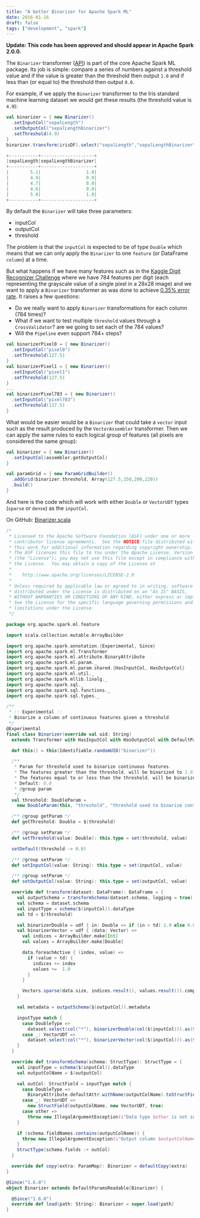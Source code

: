 ```yaml
---
title: "A better Binarizer for Apache Spark ML"
date: 2016-01-16
draft: false
tags: ["development", "spark"]
---
```


**Update: This code has been approved and should appear in Apache Spark 2.0.0.**

The `Binarizer` transformer ([API](https://spark.apache.org/docs/latest/api/scala/index.html#org.apache.spark.ml.feature.Binarizer)) is part of the core Apache Spark ML package. Its job is simple: compare a series of numbers against a threshold value and if the value is greater than the threshold then output `1.0` and if less than (or equal to) the threshold then output `0.0`.

For example, if we apply the `Binarizer` transformer to the Iris standard machine learning dataset we would get these results (the threshold value is `4.9`):

```scala
val binarizer = { new Binarizer()
  .setInputCol("sepalLength")
  .setOutputCol("sepalLengthBinarizer")
  .setThreshold(4.9)
}
binarizer.transform(irisDF).select("sepalLength","sepalLengthBinarizer").show(5)

+-----------+--------------------+
|sepalLength|sepalLengthBinarizer|
+-----------+--------------------+
|        5.1|                 1.0|
|        4.9|                 0.0|
|        4.7|                 0.0|
|        4.6|                 0.0|
|        5.0|                 1.0|
+-----------+--------------------+
```

By default the `Binarizer` will take three parameters:

- inputCol
- outputCol
- threshold

The problem is that the `inputCol` is expected to be of type `Double` which means that we can only apply the `Binarizer` to one `feature` (or DataFrame `column`) at a time.

But what happens if we have many features such as in the [Kaggle Digit Recognizer Challenge](https://www.kaggle.com/c/digit-recognizer) where we have 784 features per digit (each representing the grayscale value of a single pixel in a 28x28 image) and we want to apply a `Binarizer` transformer as was done to achieve [0.35% error rate](http://arxiv.org/abs/1003.0358). It raises a few questions:
 
- Do we really want to apply `Binarizer` transformations for each column (784 times)? 
- What if we want to test multiple `threshold` values through a `CrossValidator`? are we going to set each of the 784 values?
- Will the `Pipeline` even support 784+ steps? 

```scala
val binarizerPixel0 = { new Binarizer()
  .setInputCol("pixel0")
  .setThreshold(127.5)
}
val binarizerPixel1 = { new Binarizer()
  .setInputCol("pixel1")
  .setThreshold(127.5)
}
...
val binarizerPixel783 = { new Binarizer()
  .setInputCol("pixel783")
  .setThreshold(127.5)
}
```

What would be easier would be a `Binarizer` that could take a `vector` input such as the result produced by the `VectorAssembler` transformer. Then we can apply the same rules to each logical group of features (all pixels are considered the same group):

```scala
val binarizer = { new Binarizer()
  .setInputCol(assembler.getOutputCol)
}

val paramGrid = { new ParamGridBuilder()
  .addGrid(binarizer.threshold, Array(127.5,150,200,220))
  .build()
}
```

And here is the code which will work with either `Double` or `VectorUDT` types (`sparse` or `dense`) as the `inputCol`.

On GitHub: [Binarizer.scala](https://github.com/seddonm1/spark/blob/master/mllib/src/main/scala/org/apache/spark/ml/feature/Binarizer.scala)

```scala
/*
 * Licensed to the Apache Software Foundation (ASF) under one or more
 * contributor license agreements.  See the NOTICE file distributed with
 * this work for additional information regarding copyright ownership.
 * The ASF licenses this file to You under the Apache License, Version 2.0
 * (the "License"); you may not use this file except in compliance with
 * the License.  You may obtain a copy of the License at
 *
 *    http://www.apache.org/licenses/LICENSE-2.0
 *
 * Unless required by applicable law or agreed to in writing, software
 * distributed under the License is distributed on an "AS IS" BASIS,
 * WITHOUT WARRANTIES OR CONDITIONS OF ANY KIND, either express or implied.
 * See the License for the specific language governing permissions and
 * limitations under the License.
 */

package org.apache.spark.ml.feature

import scala.collection.mutable.ArrayBuilder

import org.apache.spark.annotation.{Experimental, Since}
import org.apache.spark.ml.Transformer
import org.apache.spark.ml.attribute.BinaryAttribute
import org.apache.spark.ml.param._
import org.apache.spark.ml.param.shared.{HasInputCol, HasOutputCol}
import org.apache.spark.ml.util._
import org.apache.spark.mllib.linalg._
import org.apache.spark.sql._
import org.apache.spark.sql.functions._
import org.apache.spark.sql.types._

/**
 * :: Experimental ::
 * Binarize a column of continuous features given a threshold.
 */
@Experimental
final class Binarizer(override val uid: String)
  extends Transformer with HasInputCol with HasOutputCol with DefaultParamsWritable {

  def this() = this(Identifiable.randomUID("binarizer"))

  /**
   * Param for threshold used to binarize continuous features.
   * The features greater than the threshold, will be binarized to 1.0.
   * The features equal to or less than the threshold, will be binarized to 0.0.
   * Default: 0.0
   * @group param
   */
  val threshold: DoubleParam =
    new DoubleParam(this, "threshold", "threshold used to binarize continuous features")

  /** @group getParam */
  def getThreshold: Double = $(threshold)

  /** @group setParam */
  def setThreshold(value: Double): this.type = set(threshold, value)

  setDefault(threshold -> 0.0)

  /** @group setParam */
  def setInputCol(value: String): this.type = set(inputCol, value)

  /** @group setParam */
  def setOutputCol(value: String): this.type = set(outputCol, value)

  override def transform(dataset: DataFrame): DataFrame = {
    val outputSchema = transformSchema(dataset.schema, logging = true)
    val schema = dataset.schema
    val inputType = schema($(inputCol)).dataType
    val td = $(threshold)

    val binarizerDouble = udf { in: Double => if (in > td) 1.0 else 0.0 }
    val binarizerVector = udf { (data: Vector) =>
      val indices = ArrayBuilder.make[Int]
      val values = ArrayBuilder.make[Double]

      data.foreachActive { (index, value) =>
        if (value > td) {
          indices += index
          values +=  1.0
        }
      }

      Vectors.sparse(data.size, indices.result(), values.result()).compressed
    }

    val metadata = outputSchema($(outputCol)).metadata

    inputType match {
      case DoubleType =>
        dataset.select(col("*"), binarizerDouble(col($(inputCol))).as($(outputCol), metadata))
      case _: VectorUDT =>
        dataset.select(col("*"), binarizerVector(col($(inputCol))).as($(outputCol), metadata))
    }
  }

  override def transformSchema(schema: StructType): StructType = {
    val inputType = schema($(inputCol)).dataType
    val outputColName = $(outputCol)

    val outCol: StructField = inputType match {
      case DoubleType =>
        BinaryAttribute.defaultAttr.withName(outputColName).toStructField()
      case _: VectorUDT =>
        new StructField(outputColName, new VectorUDT, true)
      case other =>
        throw new IllegalArgumentException(s"Data type $other is not supported.")
    }

    if (schema.fieldNames.contains(outputColName)) {
      throw new IllegalArgumentException(s"Output column $outputColName already exists.")
    }
    StructType(schema.fields :+ outCol)
  }

  override def copy(extra: ParamMap): Binarizer = defaultCopy(extra)
}

@Since("1.6.0")
object Binarizer extends DefaultParamsReadable[Binarizer] {

  @Since("1.6.0")
  override def load(path: String): Binarizer = super.load(path)
}
```
